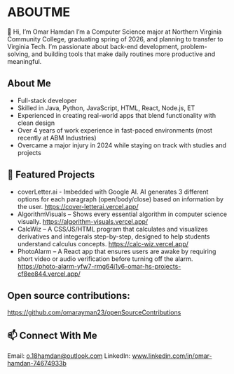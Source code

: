 # ABOUTME
👋 Hi, I’m Omar Hamdan
I’m a Computer Science major at Northern Virginia Community College, graduating spring of 2026, and planning to transfer to Virginia Tech. I’m passionate about back-end development, problem-solving, and building tools that make daily routines more productive and meaningful.

## About Me
- Full-stack developer
- Skilled in Java, Python, JavaScript, HTML, React, Node.js, ET
- Experienced in creating real-world apps that blend functionality with clean design
- Over 4 years of work experience in fast-paced environments (most recently at ABM Industries)
- Overcame a major injury in 2024 while staying on track with studies and projects

## 📂 Featured Projects
- coverLetter.ai - Imbedded with Google AI. AI generates 3 different options for each paragraph (open/body/close) based on information by the user.
https://cover-letterai.vercel.app/
- AlgorithmVisuals – Shows every essential algorithm in computer science visually.
https://algorithm-visuals.vercel.app/
- CalcWiz – A CSS/JS/HTML program that calculates and visualizes derivatives and integerals step-by-step, designed to help students understand calculus concepts.
https://calc-wiz.vercel.app/
- PhotoAlarm – A React app that ensures users are awake by requiring short video or audio verification before turning off the alarm.
https://photo-alarm-yfw7-rmg64j1y6-omar-hs-projects-cf8ee844.vercel.app/

## Open source contributions: 
https://github.com/omarayman23/openSourceContributions


## 📫 Connect With Me
Email: o.18hamdan@outlook.com
LinkedIn: www.linkedin.com/in/omar-hamdan-74674933b
